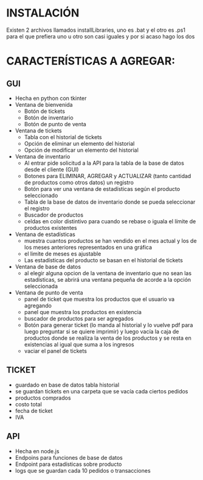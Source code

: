 # INSTALACIÓN
Existen 2 archivos llamados installLibraries, uno es .bat y el otro es .ps1 para el que prefiera uno u otro son casi iguales y por si acaso hago los dos

# CARACTERÍSTICAS A AGREGAR:
## GUI
- Hecha en python con tkinter
- Ventana de bienvenida
    - Botón de tickets
    - Botón de inventario
    - Botón de punto de venta
- Ventana de tickets
    - Tabla con el historial de tickets
    - Opción de eliminar un elemento del historial
    - Opción de modificar un elemento del historial
- Ventana de inventario
    - Al entrar pide solicitud a la API para la tabla de la base de datos desde el cliente (GUI)
    - Botones para ELIMINAR, AGREGAR y ACTUALIZAR (tanto cantidad de productos como otros datos) un registro
    - Botón para ver una ventana de estadísticas según el producto seleccionado
    - Tabla de la base de datos de inventario donde se pueda seleccionar el registro
    - Buscador de productos
    - celdas en color distintivo para cuando se rebase o iguala el límite de productos existentes
- Ventana de estadísticas
    - muestra cuantos productos se han vendido en el mes actual y los de los meses anteriores representados en una gráfica
    - el limite de meses es ajustable
    - Las estadísticas del producto se basan en el historial de tickets
- Ventana de base de datos
    - al elegir alguna opcion de la ventana de inventario que no sean las estadísticas, se abrirá una ventana pequeña de acorde
      a la opción seleccionada
- Ventana de punto de venta
    - panel de ticket que muestra los productos que el usuario va agregando
    - panel que muestra los productos en existencia
    - buscador de productos para ser agregados
    - Botón para generar ticket (lo manda al historial y lo vuelve pdf para luego preguntar si se quiere imprimir) y luego vacía
      la caja de productos donde se realiza la venta de los productos y se resta en existencias al igual que suma a los ingresos
    - vaciar el panel de tickets
## TICKET
- guardado en base de datos tabla historial
- se guardan tickets en una carpeta que se vacía cada ciertos pedidos
- productos comprados
- costo total
- fecha de ticket
- IVA
## API
- Hecha en node.js
- Endpoins para funciones de base de datos
- Endpoint para estadísticas sobre producto
- logs que se guardan cada 10 pedidos o transacciones
